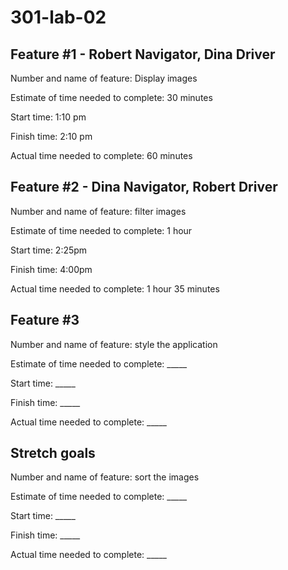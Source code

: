 # 301-lab-02

## Feature #1 - Robert Navigator, Dina Driver
Number and name of feature: Display images

Estimate of time needed to complete: 30 minutes

Start time: 1:10 pm

Finish time: 2:10 pm

Actual time needed to complete: 60 minutes

## Feature #2 - Dina Navigator, Robert Driver
Number and name of feature: filter images

Estimate of time needed to complete: 1 hour

Start time: 2:25pm

Finish time: 4:00pm

Actual time needed to complete: 1 hour 35 minutes

## Feature #3
Number and name of feature: style the application

Estimate of time needed to complete: _____

Start time: _____

Finish time: _____

Actual time needed to complete: _____

## Stretch goals
Number and name of feature: sort the images

Estimate of time needed to complete: _____

Start time: _____

Finish time: _____

Actual time needed to complete: _____